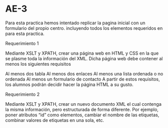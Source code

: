 # AE-3

Para esta practica hemos intentado replicar la pagina inicial con un formulario del propio centro.
incluyendo todos los elementos requeridos en para esta practica.

Requerimiento 1

Mediante XSLT y XPATH, crear una página web en HTML y CSS en la que se plasme toda la información del XML. 
Dicha página web debe contener al menos los siguientes requisitos

Al menos dos tabla
Al menos dos enlaces
Al menos una lista ordenada o no ordenada
Al menos un formulario de contacto
A partir de estos requisitos, los alumnos podrán decidir hacer la página HTML a su gusto.

Requerimiento 2


Mediante XSLT y XPATH, crear un nuevo documento XML el cual contenga la misma información, pero estructurada de forma diferente. 
Por ejemplo, poner atributos “id” como elementos, cambiar el nombre de las etiquetas, combinar valores de etiquetas en una sola, etc.
